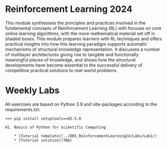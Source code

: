 Reinforcement Learning 2024
=======================================

This module synthesises the principles and practices involved in the fundamental concepts of
Reinforcement Learning (RL) with focuses on core online learning algorithms, with the more mathematical
material set off in shaded boxes. This module prepares learners with RL techniques and offers practical
insights into how this learning paradigm supports automatic mechanisms of structural knowledge
representation. It discusses a number of multilayer architectures giving rise to tangible and functionally
meaningful pieces of knowledge, and shows how the structural developments have become essential to
the successful delivery of competitive practical solutions to real-world problems.
 


# Weekly Labs
All exercises are based on Python 3.9 and site-packages according to the requirements.txt:
```
>>> pip install setuptools==65.5.0

01. Basics of Python for Scientific Computing 
    
    * [Tutorial template](../DBS_ReinforcementLearning24/Labs/Lab1/)
    * [Tutorial solution](TBA) 
 

